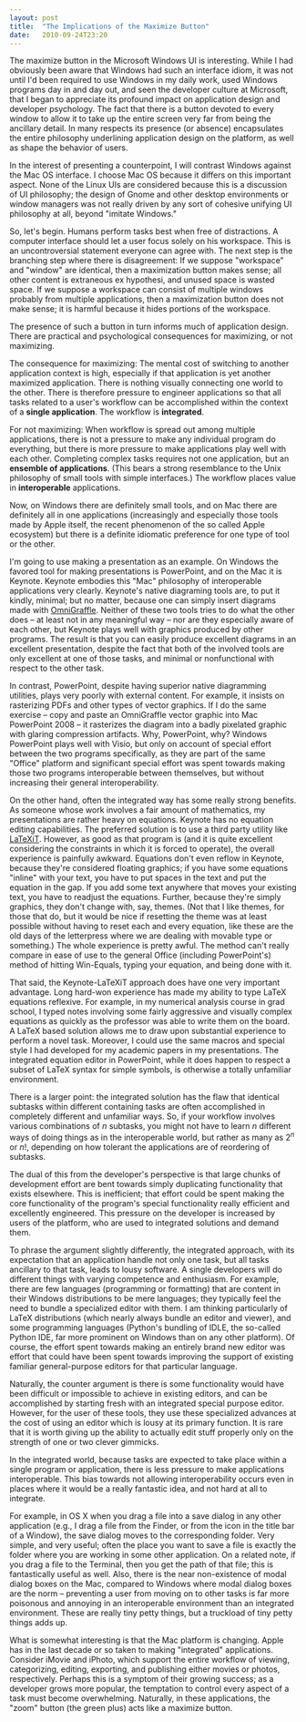 ```yaml
---
layout: post
title:  "The Implications of the Maximize Button"
date:   2010-09-24T23:20
---
```


The maximize button in the Microsoft Windows UI is interesting. While I had
obviously been aware that Windows had such an interface idiom, it was not until
I'd been required to use Windows in my daily work, used Windows programs day in
and day out, and seen the developer culture at Microsoft, that I began to
appreciate its profound impact on application design and developer psychology.
The fact that there is a button devoted to every window to allow it to take up
the entire screen very far from being the ancillary detail. In many respects its
presence (or absence) encapsulates the entire philosophy underlining application
design on the platform, as well as shape the behavior of users.

In the interest of presenting a counterpoint, I will contrast Windows against
the Mac OS interface. I choose Mac OS because it differs on this important
aspect. None of the Linux UIs are considered because this is a discussion of UI
philosophy; the design of Gnome and other desktop environments or window
managers was not really driven by any sort of cohesive unifying UI philosophy at
all, beyond "imitate Windows."

So, let's begin. Humans perform tasks best when free of distractions. A computer
interface should let a user focus solely on his workspace. This is an
uncontroversial statement everyone can agree with. The next step is the
branching step where there is disagreement: If we suppose "workspace" and
"window" are identical, then a maximization button makes sense; all other
content is extraneous ex hypothesi, and unused space is wasted space. If we
suppose a workspace can consist of multiple windows probably from multiple
applications, then a maximization button does not make sense; it is harmful
because it hides portions of the workspace.

The presence of such a button in turn informs much of application design. There
are practical and psychological consequences for maximizing, or not maximizing.

The consequence for maximizing: The mental cost of switching to another
application context is high, especially if that application is yet another
maximized application. There is nothing visually connecting one world to the
other. There is therefore pressure to engineer applications so that all tasks
related to a user's workflow can be accomplished within the context of a
**single application**. The workflow is **integrated**.

For not maximizing: When workflow is spread out among multiple applications,
there is not a pressure to make any individual program do everything, but there
is more pressure to make applications play well with each other. Completing
complex tasks requires not one application, but an **ensemble of applications**.
(This bears a strong resemblance to the Unix philosophy of small tools with
simple interfaces.) The workflow places value in **interoperable** applications.

Now, on Windows there are definitely small tools, and on Mac there are
definitely all in one applications (increasingly and especially those tools made
by Apple itself, the recent phenomenon of the so called Apple ecosystem) but
there is a definite idiomatic preference for one type of tool or the other.

I'm going to use making a presentation as an example. On Windows the favored
tool for making presentations is PowerPoint, and on the Mac it is Keynote.
Keynote embodies this "Mac" philosophy of interoperable applications very
clearly. Keynote's native diagraming tools are, to put it kindly, minimal; but
no matter, because one can simply insert diagrams made with
[OmniGraffle][omnigraffle]. Neither of these two tools tries to do what the
other does – at least not in any meaningful way – nor are they especially aware
of each other, but Keynote plays well with graphics produced by other programs.
The result is that you can easily produce excellent diagrams in an excellent
presentation, despite the fact that both of the involved tools are only
excellent at one of those tasks, and minimal or nonfunctional with respect to
the other task.

In contrast, PowerPoint, despite having superior native diagramming utilities,
plays very poorly with external content. For example, it insists on rasterizing
PDFs and other types of vector graphics. If I do the same exercise – copy and
paste an OmniGraffle vector graphic into Mac PowerPoint 2008 – it rasterizes the
diagram into a badly pixelated graphic with glaring compression artifacts. Why,
PowerPoint, why? Windows PowerPoint plays well with Visio, but only on account
of special effort between the two programs specifically, as they are part of the
same "Office" platform and significant special effort was spent towards making
those two programs interoperable between themselves, but without increasing
their general interoperability.

On the other hand, often the integrated way has some really strong benefits. As
someone whose work involves a fair amount of mathematics, my presentations are
rather heavy on equations. Keynote has no equation editing capabilities. The
preferred solution is to use a third party utility like [LaTeXiT][latexit].
However, as good as that program is (and it is quite excellent considering the
constraints in which it is forced to operate), the overall experience is
painfully awkward. Equations don't even reflow in Keynote, because they're
considered floating graphics; if you have some equations "inline" with your
text, you have to put spaces in the text and put the equation in the gap. If you
add some text anywhere that moves your existing text, you have to readjust the
equations. Further, because they're simply graphics, they don't change with,
say, themes. (Not that I like themes, for those that do, but it would be nice if
resetting the theme was at least possible without having to reset each and every
equation, like these are the old days of the letterpress where we are dealing
with movable type or something.) The whole experience is pretty awful. The
method can't really compare in ease of use to the general Office (including
PowerPoint's) method of hitting Win-Equals, typing your equation, and being done
with it.

That said, the Keynote-LaTeXiT approach does have one very important advantage.
Long hard-won experience has made my ability to type LaTeX equations reflexive.
For example, in my numerical analysis course in grad school, I typed notes
involving some fairly aggressive and visually complex equations as quickly as
the professor was able to write them on the board. A LaTeX based solution allows
me to draw upon substantial experience to perform a novel task. Moreover, I
could use the same macros and special style I had developed for my academic
papers in my presentations. The integrated equation editor in PowerPoint, while
it does happen to respect a subset of LaTeX syntax for simple symbols, is
otherwise a totally unfamiliar environment.

There is a larger point: the integrated solution has the flaw that identical
subtasks within different containing tasks are often accomplished in completely
different and unfamiliar ways. So, if your workflow involves various
combinations of <var>n</var> subtasks, you might not have to learn <var>n</var>
different ways of doing things as in the interoperable world, but rather as many
as 2<sup><var>n</var></sup> or <var>n</var>!, depending on how tolerant the
applications are of reordering of subtasks.

The dual of this from the developer's perspective is that large chunks of
development effort are bent towards simply duplicating functionality that exists
elsewhere. This is inefficient; that effort could be spent making the core
functionality of the program's special functionality really efficient and
excellently engineered. This pressure on the developer is increased by users of
the platform, who are used to integrated solutions and demand them.

To phrase the argument slightly differently, the integrated approach, with its
expectation that an application handle not only one task, but all tasks
ancillary to that task, leads to lousy software. A single developers will do
different things with varying competence and enthusiasm. For example, there are
few languages (programming or formatting) that are content in their Windows
distributions to be mere languages; they typically feel the need to bundle a
specialized editor with them. I am thinking particularly of LaTeX distributions
(which nearly always bundle an editor and viewer), and some programming
languages (Python's bundling of IDLE, the so-called Python IDE, far more
prominent on Windows than on any other platform). Of course, the effort spent
towards making an entirely brand new editor was effort that could have been
spent towards improving the support of existing familiar general-purpose editors
for that particular language.

Naturally, the counter argument is there is some functionality would have been
difficult or impossible to achieve in existing editors, and can be accomplished
by starting fresh with an integrated special purpose editor. However, for the
user of these tools, they use these specialized advances at the cost of using an
editor which is lousy at its primary function. It is rare that it is worth
giving up the ability to actually edit stuff properly only on the strength of
one or two clever gimmicks.

In the integrated world, because tasks are expected to take place within a
single program or application, there is less pressure to make applications
interoperable. This bias towards not allowing interoperability occurs even in
places where it would be a really fantastic idea, and not hard at all to
integrate.

For example, in OS X when you drag a file into a save dialog in any other
application (e.g., I drag a file from the Finder, or from the icon in the title
bar of a Window), the save dialog moves to the corresponding folder. Very
simple, and very useful; often the place you want to save a file is exactly the
folder where you are working in some other application. On a related note, if
you drag a file to the Terminal, then you get the path of that file; this is
fantastically useful as well. Also, there is the near non-existence of modal
dialog boxes on the Mac, compared to Windows where modal dialog boxes are the
norm – preventing a user from moving on to other tasks is far more poisonous and
annoying in an interoperable environment than an integrated environment. These
are really tiny petty things, but a truckload of tiny petty things adds up.

What is somewhat interesting is that the Mac platform is changing. Apple has in
the last decade or so taken to making "integrated" applications. Consider iMovie
and iPhoto, which support the entire workflow of viewing, categorizing, editing,
exporting, and publishing either movies or photos, respectively. Perhaps this is
a symptom of their growing success; as a developer grows more popular, the
temptation to control every aspect of a task must become overwhelming.
Naturally, in these applications, the "zoom" button (the green plus) acts like a
maximize button.

[latexit]: http://pierre.chachatelier.fr/programmation/latexit_en.php
[omnigraffle]: http://en.wikipedia.org/wiki/OmniGraffle
